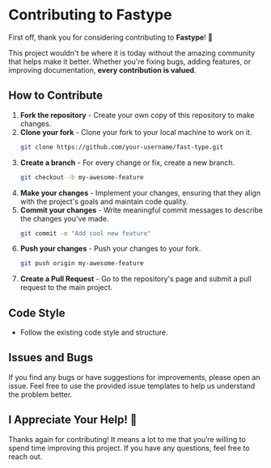 # Contributing to Fastype

First off, thank you for considering contributing to **Fastype**! 🙌

This project wouldn't be where it is today without the amazing community that helps make it better. Whether you're fixing bugs, adding features, or improving documentation, **every contribution is valued**.

## How to Contribute

1. **Fork the repository** - Create your own copy of this repository to make changes.
2. **Clone your fork** - Clone your fork to your local machine to work on it.
   ```bash
   git clone https://github.com/your-username/fast-type.git
   ```
3. **Create a branch** - For every change or fix, create a new branch.
   ```bash
   git checkout -b my-awesome-feature
   ```
4. **Make your changes** - Implement your changes, ensuring that they align with the project's goals and maintain code quality.
5. **Commit your changes** - Write meaningful commit messages to describe the changes you've made.
   ```bash
   git commit -m "Add cool new feature"
   ```
6. **Push your changes** - Push your changes to your fork.
   ```bash
   git push origin my-awesome-feature
   ```
7. **Create a Pull Request** - Go to the repository's page and submit a pull request to the main project.

## Code Style

- Follow the existing code style and structure.

## Issues and Bugs

If you find any bugs or have suggestions for improvements, please open an issue. Feel free to use the provided issue templates to help us understand the problem better.

## I Appreciate Your Help! 🙏

Thanks again for contributing! It means a lot to me that you’re willing to spend time improving this project. If you have any questions, feel free to reach out.
